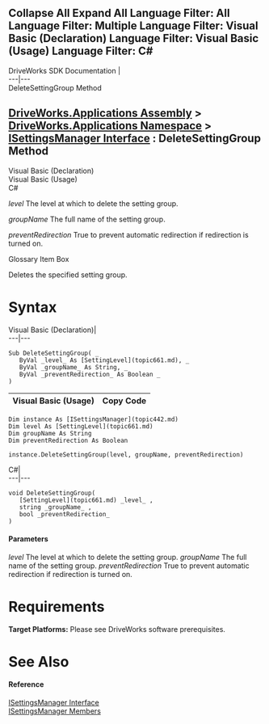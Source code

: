 Collapse All Expand All Language Filter: All  Language Filter: Multiple  Language Filter: Visual Basic (Declaration) Language Filter: Visual Basic (Usage) Language Filter: C#  
---  
DriveWorks SDK Documentation  |   
---|---  
DeleteSettingGroup Method   
  
[DriveWorks.Applications Assembly](topic13.md) > [DriveWorks.Applications Namespace](topic16.md) > [ISettingsManager Interface](topic442.md) : DeleteSettingGroup Method  
---  
  
Visual Basic (Declaration)    
Visual Basic (Usage)    
C# 

_level_
    The level at which to delete the setting group.

_groupName_
    The full name of the setting group.

_preventRedirection_
    True to prevent automatic redirection if redirection is turned on.

Glossary Item Box

Deletes the specified setting group. 

# Syntax

Visual Basic (Declaration)|   
---|---  
      
    
    Sub DeleteSettingGroup( _
       ByVal _level_ As [SettingLevel](topic661.md), _
       ByVal _groupName_ As String, _
       ByVal _preventRedirection_ As Boolean _
    )   
  
Visual Basic (Usage)| Copy Code  
---|---  
      
    
    Dim instance As [ISettingsManager](topic442.md)
    Dim level As [SettingLevel](topic661.md)
    Dim groupName As String
    Dim preventRedirection As Boolean
     
    instance.DeleteSettingGroup(level, groupName, preventRedirection)  
  
C#|   
---|---  
      
    
    void DeleteSettingGroup( 
       [SettingLevel](topic661.md) _level_ ,
       string _groupName_ ,
       bool _preventRedirection_
    )  
  
#### Parameters

 _level_
    The level at which to delete the setting group.
_groupName_
    The full name of the setting group.
_preventRedirection_
    True to prevent automatic redirection if redirection is turned on.

# Requirements

**Target Platforms:** Please see DriveWorks software prerequisites.

# See Also

#### Reference

[ISettingsManager Interface](topic442.md)   
[ISettingsManager Members](topic443.md)


